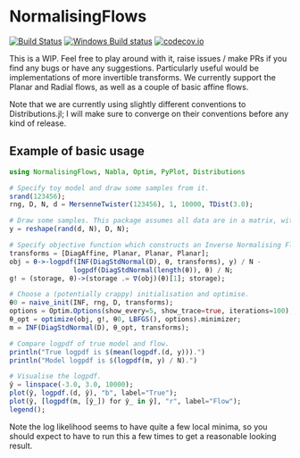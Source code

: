# NormalisingFlows


[![Build Status](https://travis-ci.org/willtebbutt/NormalisingFlows.jl.svg?branch=master)](https://travis-ci.org/willtebbutt/NormalisingFlows.jl) [![Windows Build status](https://ci.appveyor.com/api/projects/status/g0gun5dxbkt631am/branch/master?svg=true)](https://ci.appveyor.com/project/willtebbutt/normalisingflows-jl/branch/master) [![codecov.io](http://codecov.io/github/willtebbutt/NormalisingFlows.jl/coverage.svg?branch=master)](http://codecov.io/github/willtebbutt/NormalisingFlows.jl?branch=master)

This is a WIP. Feel free to play around with it, raise issues / make PRs if you find any bugs or have any suggestions. Particularly useful would be implementations of more invertible transforms. We currently support the Planar and Radial flows, as well as a couple of basic affine flows.

Note that we are currently using slightly different conventions to Distributions.jl; I will make sure to converge on their conventions before any kind of release.

## Example of basic usage

```julia
using NormalisingFlows, Nabla, Optim, PyPlot, Distributions

# Specify toy model and draw some samples from it.
srand(123456);
rng, D, N, d = MersenneTwister(123456), 1, 10000, TDist(3.0);

# Draw some samples. This package assumes all data are in a matrix, with `D` rows and `N` columns.
y = reshape(rand(d, N), D, N);

# Specify objective function which constructs an Inverse Normalising Flow, and some stuff to make it work with Optim.
transforms = [DiagAffine, Planar, Planar, Planar];
obj = θ->-logpdf(INF(DiagStdNormal(D), θ, transforms), y) / N -
                logpdf(DiagStdNormal(length(θ)), θ) / N;
g! = (storage, θ)->(storage .= ∇(obj)(θ)[1]; storage);

# Choose a (potentially crappy) initialisation and optimise.
θ0 = naive_init(INF, rng, D, transforms);
options = Optim.Options(show_every=5, show_trace=true, iterations=100);
θ_opt = optimize(obj, g!, θ0, LBFGS(), options).minimizer;
m = INF(DiagStdNormal(D), θ_opt, transforms);

# Compare logpdf of true model and flow.
println("True logpdf is $(mean(logpdf.(d, y))).")
println("Model logpdf is $(logpdf(m, y) / N).")

# Visualise the logpdf.
ŷ = linspace(-3.0, 3.0, 10000);
plot(ŷ, logpdf.(d, ŷ), "b", label="True");
plot(ŷ, [logpdf(m, [ŷ_]) for ŷ_ in ŷ], "r", label="Flow");
legend();
```
Note the log likelihood seems to have quite a few local minima, so you should expect to have to run this a few times to get a reasonable looking result.
